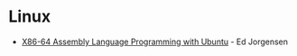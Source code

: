 Linux
=====

* [X86-64 Assembly Language Programming with Ubuntu](http://www.egr.unlv.edu/~ed/assembly64.pdf) - Ed Jorgensen
